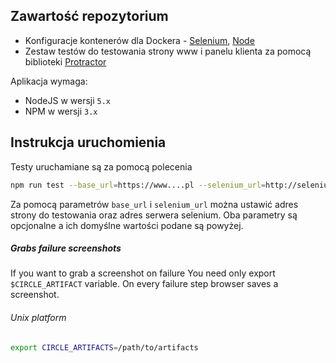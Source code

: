 

## Zawartość repozytorium

* Konfiguracje kontenerów dla Dockera - [Selenium](https://github.com/SeleniumHQ/docker-selenium), [Node](https://github.com/easysend/panel/blob/master/Dockerfile)
* Zestaw testów do testowania strony www i panelu klienta za pomocą biblioteki [Protractor](https://angular.github.io/protractor/#/)

Aplikacja wymaga:

* NodeJS w wersji `5.x`
* NPM w wersji `3.x`

## Instrukcja uruchomienia

Testy uruchamiane są za pomocą polecenia

```bash
npm run test --base_url=https://www....pl --selenium_url=http://selenium:4444/wd/hub
```

Za pomocą parametrów `base_url` i `selenium_url` można ustawić adres strony do testowania oraz adres serwera selenium. Oba parametry są opcjonalne a ich domyślne wartości podane są powyżej.

##### Grabs failure screenshots

If you want to grab a screenshot on failure You need only 
export `$CIRCLE_ARTIFACT` variable. 
On every failure step browser saves a screenshot. 

###### Unix platform
```bash
export CIRCLE_ARTIFACTS=/path/to/artifacts
```
